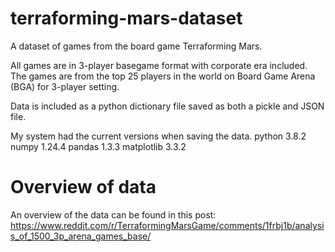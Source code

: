 # terraforming-mars-dataset
A dataset of games from the board game Terraforming Mars.

All games are in 3-player basegame format with corporate era included. The games are from the top 25 players in the world on Board Game Arena (BGA) for 3-player setting.

Data is included as a python dictionary file saved as both a pickle and JSON file. 

My system had the current versions when saving the data.
python 3.8.2
numpy 1.24.4
pandas 1.3.3
matplotlib 3.3.2

# Overview of data 
An overview of the data can be found in this post:
https://www.reddit.com/r/TerraformingMarsGame/comments/1frbj1b/analysis_of_1500_3p_arena_games_base/
